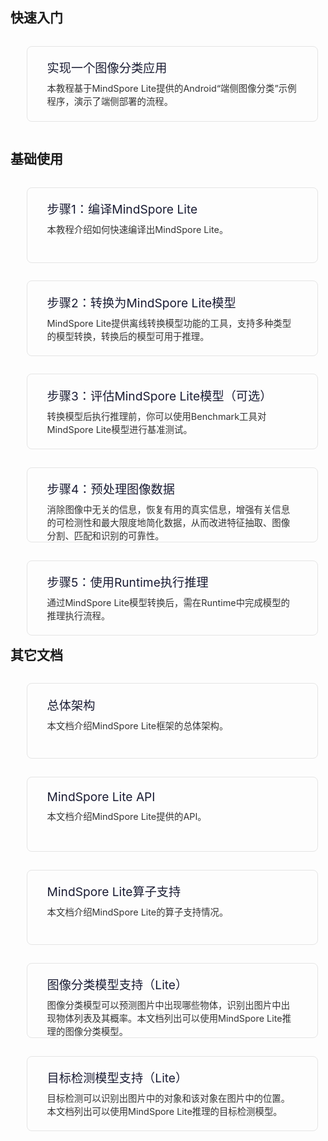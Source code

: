 <h2>快速入门</h2>
<div>
    <div style="padding:1.2rem 2rem; margin:0.9rem 1.6rem; border:1px solid #e5e5e5; border-radius:0.5rem; display:inline-block; width:400px; height:80px;">
        <a  href="https://www.mindspore.cn/tutorial/lite/zh-CN/master/quick_start/quick_start.html" style="display:inline-block; text-decoration:none">
            <div>
                <div style="font-size:1.2rem; font-weight:400; margin-bottom:0.5rem;text-align:left">
                    <span style="color:#1a1c33;">实现一个图像分类应用</span>
                </div>
                <div style="font-size:0.9rem; color:#333">
                本教程基于MindSpore Lite提供的Android“端侧图像分类”示例程序，演示了端侧部署的流程。
                </div>
            </div>
        </a>
    </div>
</div>

<h2>基础使用</h2>
<div>
    <div style="padding:1.2rem 2rem; margin:0.9rem 1.6rem; border:1px solid #e5e5e5; border-radius:0.5rem;display:inline-block;width:400px;height:80px; float:left">
        <a href="https://www.mindspore.cn/tutorial/lite/zh-CN/master/use/build.html" style="display:block; text-decoration:none">
            <div>
                <div style="font-size:1.2rem; font-weight:400; margin-bottom:0.5rem;text-align:left">
                    <span style="color:#1a1c33;">步骤1：编译MindSpore Lite</span>
                </div>
                <div style="font-size:0.9rem; color:#333">
                本教程介绍如何快速编译出MindSpore Lite。
                </div>
            </div>
        </a>
    </div>
    <div style="padding:1.2rem 2rem; margin:0.9rem 1.6rem; border:1px solid #e5e5e5; border-radius:0.5rem; display:inline-block; width:400px; height:80px; float:left">
        <a href="https://www.mindspore.cn/tutorial/lite/zh-CN/master/use/convert_model.html" style="display:block;text-decoration:none">
            <div>
                <div style="font-size:1.2rem; font-weight:400; margin-bottom:0.5rem;text-align:left">
                    <span style="color:#1a1c33;">步骤2：转换为MindSpore Lite模型</span>
                </div>
                <div style="font-size:0.9rem; color:#333">
                MindSpore Lite提供离线转换模型功能的工具，支持多种类型的模型转换，转换后的模型可用于推理。
                </div>
            </div>
        </a>
    </div>
    <div style="padding:1.2rem 2rem; margin:0.9rem 1.6rem; border:1px solid #e5e5e5; border-radius:0.5rem;display:inline-block;width:400px;height:80px; float:left">
        <a href="https://www.mindspore.cn/tutorial/lite/zh-CN/master/use/evaluating_the_model.html" style="display:block; text-decoration:none">
            <div>
                <div style="font-size:1.2rem; font-weight:400; margin-bottom:0.5rem;text-align:left">
                    <span style="color:#1a1c33;">步骤3：评估MindSpore Lite模型（可选）</span>
                </div>
                <div style="font-size:0.9rem; color:#333">
                转换模型后执行推理前，你可以使用Benchmark工具对MindSpore Lite模型进行基准测试。
                </div>
            </div>
        </a>
    </div>
    <div style="padding:1.2rem 2rem; margin:0.9rem 1.6rem; border:1px solid #e5e5e5; border-radius:0.5rem;display:inline-block;width:400px;height:80px; float:left">
        <a href="https://www.mindspore.cn/tutorial/lite/zh-CN/master/use/image_processing.html" style="display:block; text-decoration:none">
            <div>
                <div style="font-size:1.2rem; font-weight:400; margin-bottom:0.5rem;text-align:left">
                    <span style="color:#1a1c33;">步骤4：预处理图像数据</span>
                </div>
                <div style="font-size:0.9rem; color:#333">
                消除图像中无关的信息，恢复有用的真实信息，增强有关信息的可检测性和最大限度地简化数据，从而改进特征抽取、图像分割、匹配和识别的可靠性。
                </div>
            </div>
        </a>
    </div>
    <div style="padding:1.2rem 2rem; margin:0.9rem 1.6rem; border:1px solid #e5e5e5; border-radius:0.5rem;display:inline-block;width:400px;height:80px; float:left">
        <a href="https://www.mindspore.cn/tutorial/lite/zh-CN/master/use/runtime.html" style="display:block; text-decoration:none">
            <div>
                <div style="font-size:1.2rem; font-weight:400; margin-bottom:0.5rem;text-align:left">
                    <span style="color:#1a1c33;">步骤5：使用Runtime执行推理</span>
                </div>
                <div style="font-size:0.9rem; color:#333">
                通过MindSpore Lite模型转换后，需在Runtime中完成模型的推理执行流程。
                </div>
            </div>
        </a>
    </div>
</div>

<h2>其它文档</h2>
<div>
    <div style="padding:1.2rem 2rem; margin:0.9rem 1.6rem; border:1px solid #e5e5e5; border-radius:0.5rem;display:inline-block;width:400px;height:80px; float:left">
        <a href="https://www.mindspore.cn/doc/note/zh-CN/master/design/mindspore/architecture_lite.html" style="display:block; text-decoration:none">
            <div>
                <div style="font-size:1.2rem; font-weight:400; margin-bottom:0.5rem;text-align:left">
                    <span style="color:#1a1c33;">总体架构</span>
                </div>
                <div style="font-size:0.9rem; color:#333">
                本文档介绍MindSpore Lite框架的总体架构。
                </div>
            </div>
        </a>
    </div>
    <div style="padding:1.2rem 2rem; margin:0.9rem 1.6rem; border:1px solid #e5e5e5; border-radius:0.5rem;display:inline-block;width:400px;height:80px; float:left">
        <a href="https://www.mindspore.cn/doc/api_cpp/zh-CN/master/index.html" style="display:block; text-decoration:none">
            <div>
                <div style="font-size:1.2rem; font-weight:400; margin-bottom:0.5rem;text-align:left">
                    <span style="color:#1a1c33;">MindSpore Lite API</span>
                </div>
                <div style="font-size:0.9rem; color:#333">
                本文档介绍MindSpore Lite提供的API。
                </div>
            </div>
        </a>
    </div>
    <div style="padding:1.2rem 2rem; margin:0.9rem 1.6rem; border:1px solid #e5e5e5; border-radius:0.5rem;display:inline-block;width:400px;height:80px; float:left">
        <a href="https://www.mindspore.cn/doc/note/zh-CN/master/operator_list_lite.html" style="display:block; text-decoration:none">
            <div>
                <div style="font-size:1.2rem; font-weight:400; margin-bottom:0.5rem;text-align:left">
                    <span style="color:#1a1c33;">MindSpore Lite算子支持</span>
                </div>
                <div style="font-size:0.9rem; color:#333">
                本文档介绍MindSpore Lite的算子支持情况。
                </div>
            </div>
        </a>
    </div>
    <div style="padding:1.2rem 2rem; margin:0.9rem 1.6rem; border:1px solid #e5e5e5; border-radius:0.5rem;display:inline-block;width:400px;height:80px; float:left">
        <a href="https://www.mindspore.cn/doc/note/zh-CN/master/image_classification_lite.html" style="display:block; text-decoration:none">
            <div>
                <div style="font-size:1.2rem; font-weight:400; margin-bottom:0.5rem;text-align:left">
                    <span style="color:#1a1c33;">图像分类模型支持（Lite）</span>
                </div>
                <div style="font-size:0.9rem; color:#333">
                图像分类模型可以预测图片中出现哪些物体，识别出图片中出现物体列表及其概率。本文档列出可以使用MindSpore Lite推理的图像分类模型。
                </div>
            </div>
        </a>
    </div>
    <div style="padding:1.2rem 2rem; margin:0.9rem 1.6rem; border:1px solid #e5e5e5; border-radius:0.5rem;display:inline-block;width:400px;height:80px; float:left">
        <a href="https://www.mindspore.cn/doc/note/zh-CN/master/object_detection_lite.html" style="display:block; text-decoration:none">
            <div>
                <div style="font-size:1.2rem; font-weight:400; margin-bottom:0.5rem;text-align:left">
                    <span style="color:#1a1c33;">目标检测模型支持（Lite）</span>
                </div>
                <div style="font-size:0.9rem; color:#333">
                目标检测可以识别出图片中的对象和该对象在图片中的位置。本文档列出可以使用MindSpore Lite推理的目标检测模型。
                </div>
            </div>
        </a>
    </div>
</div>
